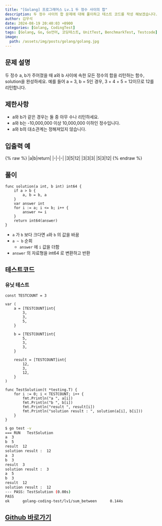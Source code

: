 ```yaml
---
title: "[Golang] 프로그래머스 Lv.1 두 정수 사이의 합"
description: 두 정수 사이의 합 문제에 대해 풀이하고 테스트 코드를 작성 해보겠습니다.
author: 김우석
date: 2024-08-19 20:40:03 +0900
categories: [Golang, CodingTest]
tags: [Golang, Go, Go언어, 코딩테스트, UnitTest, BenchmarkTest, Testcode]
image:
  path: /assets/img/posts/golang/golang.jpg
---
```


## 문제 설명
두 정수 a, b가 주어졌을 때 a와 b 사이에 속한 모든 정수의 합을 리턴하는 함수, solution을 완성하세요.
예를 들어 a = 3, b = 5인 경우, 3 + 4 + 5 = 12이므로 12를 리턴합니다.


## 제한사항
- a와 b가 같은 경우는 둘 중 아무 수나 리턴하세요.
- a와 b는 -10,000,000 이상 10,000,000 이하인 정수입니다.
- a와 b의 대소관계는 정해져있지 않습니다.


## 입출력 예
{% raw %}
|a|b|return|
|-|-|-|
|3|5|12|
|3|3|3|
|5|3|12|
{% endraw %}


## 풀이 
```golang
func solution(a int, b int) int64 {
	if a > b {
		a, b = b, a
	}
	var answer int
	for i := a; i <= b; i++ {
		answer += i
	}
	return int64(answer)
}
```

- `a` 가 `b` 보다 크다면 `a`와 `b` 의 값을 바꿈
- `a ~ b` 순회
	- `answer` 에 `i` 값을 더함
- `answer` 의 자료형을 int64 로 변환하고 반환


## 테스트코드
### 유닛 테스트
```golang
const TESTCOUNT = 3

var (
	a = [TESTCOUNT]int{
		3,
		3,
		5,
	}

	b = [TESTCOUNT]int{
		5,
		3,
		3,
	}

	result = [TESTCOUNT]int{
		12,
		3,
		12,
	}
)

func TestSolution(t *testing.T) {
	for i := 0; i < TESTCOUNT; i++ {
		fmt.Println("a ", a[i])
		fmt.Println("b ", b[i])
		fmt.Println("result ", result[i])
		fmt.Println("solution result : ", solution(a[i], b[i]))
	}
}
```

```bash
$ go test -v
=== RUN   TestSolution
a  3
b  5
result  12
solution result :  12
a  3
b  3
result  3
solution result :  3
a  5
b  3
result  12
solution result :  12
--- PASS: TestSolution (0.00s)
PASS
ok      golang-coding-test/lv1/sum_between      0.144s
```


## [Github 바로가기](https://github.com/kr-goos/golang-coding-test/tree/master/programmers/Lv1/sum_between)